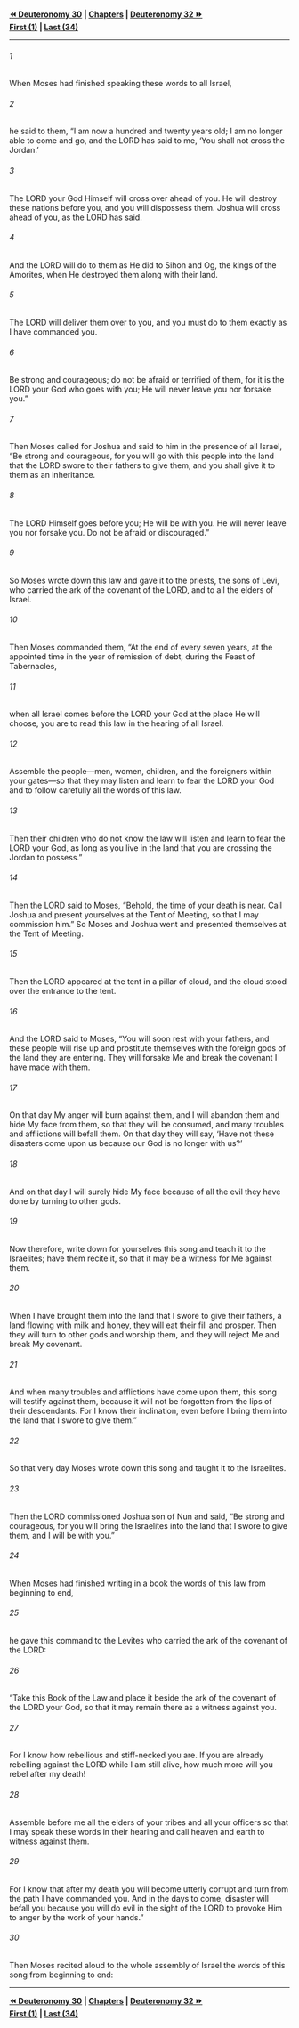   
**[⏪ Deuteronomy 30](./Deuteronomy%2030.md) | [Chapters](./_index.md) | [Deuteronomy 32 ⏩](./Deuteronomy%2032.md)**  
**[First (1)](./Deuteronomy%201.md) | [Last (34)](./Deuteronomy%2034.md)**  
  
---  
  
###### 1  
When Moses had finished speaking these words to all Israel,  
  
###### 2  
he said to them, “I am now a hundred and twenty years old; I am no longer able to come and go, and the LORD has said to me, ‘You shall not cross the Jordan.’  
  
###### 3  
The LORD your God Himself will cross over ahead of you. He will destroy these nations before you, and you will dispossess them. Joshua will cross ahead of you, as the LORD has said.  
  
###### 4  
And the LORD will do to them as He did to Sihon and Og, the kings of the Amorites, when He destroyed them along with their land.  
  
###### 5  
The LORD will deliver them over to you, and you must do to them exactly as I have commanded you.  
  
###### 6  
Be strong and courageous; do not be afraid or terrified of them, for it is the LORD your God who goes with you; He will never leave you nor forsake you.”  
  
###### 7  
Then Moses called for Joshua and said to him in the presence of all Israel, “Be strong and courageous, for you will go with this people into the land that the LORD swore to their fathers to give them, and you shall give it to them as an inheritance.  
  
###### 8  
The LORD Himself goes before you; He will be with you. He will never leave you nor forsake you. Do not be afraid or discouraged.”  
  
###### 9  
So Moses wrote down this law and gave it to the priests, the sons of Levi, who carried the ark of the covenant of the LORD, and to all the elders of Israel.  
  
###### 10  
Then Moses commanded them, “At the end of every seven years, at the appointed time in the year of remission of debt, during the Feast of Tabernacles,  
  
###### 11  
when all Israel comes before the LORD your God at the place He will choose, you are to read this law in the hearing of all Israel.  
  
###### 12  
Assemble the people—men, women, children, and the foreigners within your gates—so that they may listen and learn to fear the LORD your God and to follow carefully all the words of this law.  
  
###### 13  
Then their children who do not know the law will listen and learn to fear the LORD your God, as long as you live in the land that you are crossing the Jordan to possess.”  
  
###### 14  
Then the LORD said to Moses, “Behold, the time of your death is near. Call Joshua and present yourselves at the Tent of Meeting, so that I may commission him.” So Moses and Joshua went and presented themselves at the Tent of Meeting.  
  
###### 15  
Then the LORD appeared at the tent in a pillar of cloud, and the cloud stood over the entrance to the tent.  
  
###### 16  
And the LORD said to Moses, “You will soon rest with your fathers, and these people will rise up and prostitute themselves with the foreign gods of the land they are entering. They will forsake Me and break the covenant I have made with them.  
  
###### 17  
On that day My anger will burn against them, and I will abandon them and hide My face from them, so that they will be consumed, and many troubles and afflictions will befall them. On that day they will say, ‘Have not these disasters come upon us because our God is no longer with us?’  
  
###### 18  
And on that day I will surely hide My face because of all the evil they have done by turning to other gods.  
  
###### 19  
Now therefore, write down for yourselves this song and teach it to the Israelites; have them recite it, so that it may be a witness for Me against them.  
  
###### 20  
When I have brought them into the land that I swore to give their fathers, a land flowing with milk and honey, they will eat their fill and prosper. Then they will turn to other gods and worship them, and they will reject Me and break My covenant.  
  
###### 21  
And when many troubles and afflictions have come upon them, this song will testify against them, because it will not be forgotten from the lips of their descendants. For I know their inclination, even before I bring them into the land that I swore to give them.”  
  
###### 22  
So that very day Moses wrote down this song and taught it to the Israelites.  
  
###### 23  
Then the LORD commissioned Joshua son of Nun and said, “Be strong and courageous, for you will bring the Israelites into the land that I swore to give them, and I will be with you.”  
  
###### 24  
When Moses had finished writing in a book the words of this law from beginning to end,  
  
###### 25  
he gave this command to the Levites who carried the ark of the covenant of the LORD:  
  
###### 26  
“Take this Book of the Law and place it beside the ark of the covenant of the LORD your God, so that it may remain there as a witness against you.  
  
###### 27  
For I know how rebellious and stiff-necked you are. If you are already rebelling against the LORD while I am still alive, how much more will you rebel after my death!  
  
###### 28  
Assemble before me all the elders of your tribes and all your officers so that I may speak these words in their hearing and call heaven and earth to witness against them.  
  
###### 29  
For I know that after my death you will become utterly corrupt and turn from the path I have commanded you. And in the days to come, disaster will befall you because you will do evil in the sight of the LORD to provoke Him to anger by the work of your hands.”  
  
###### 30  
Then Moses recited aloud to the whole assembly of Israel the words of this song from beginning to end:  
  
  
---  
  
**[⏪ Deuteronomy 30](./Deuteronomy%2030.md) | [Chapters](./_index.md) | [Deuteronomy 32 ⏩](./Deuteronomy%2032.md)**  
**[First (1)](./Deuteronomy%201.md) | [Last (34)](./Deuteronomy%2034.md)**  
  

